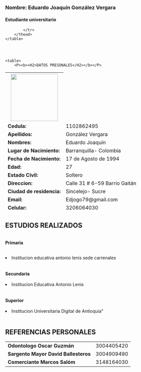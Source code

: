 <!DOCTYPE html>
<html>

<head>
	<meta charset="utf-8">
	<meta name="viewport" content="width=device-width, initial-scale=1">
	<title>Mi hoja de vida </title>
</head>
<body>
	<table>
	<p><h3>Nombre: Eduardo Joaquín González Vergara</h3></p>
	<p><h4>Estudiante universitario</h4></p>
			<thead>
			<tr>
				<th>
					<img src="Imagenes/ImagenHojaDeVida.jpeg"
		width="150"
		height="150"></th>
				
			</tr>
		</thead>
	</table>




	<table>
		<P><b><H2>DATOS PRESONALES</H2></b></P>

<tr><td><b>Cedula:  </b></td> <td >1102862495</td>
</tr>
<tr><td><b>Apellidos:  </b></td> <td>González Vergara</td>   
<tr><td><b>Nombres:  </b></td> <td>Eduardo Joaquín</td> 
<tr><td><b>Lugar de Nacimiento:  </b></td>
  <td>Barranquilla- Colombia </td> 
<TR><TD><B>Fecha de Nacimiento:  </B></TD>
  <TD> 17 de Agosto de 1994 </TD> 
  <TR><TD><B>Edad:  </B></TD>
  <TD>27 </TD> 
<TR><TD><B>Estado Civil:  </B></TD>
  <TD>Soltero
<TR><TD><B>Direccion:  </B></TD>
  <TD>Calle 31 # 6-59 Barrio Gaitán</TD>
  <TR><TD><B>Ciudad de residencia:  </B></TD>
  <TD>Sincelejo- Sucre</TD>
<TR><TD><B>Email:  </B></TD>
  <TD>Edjogo79@gmail.com </TD> 
<TR><TD><B>Celular:  </B></TD>
  <TD>3206064030</TD> 

</TABLE>
<P><b><H2>ESTUDIOS REALIZADOS</H2></b></P>



<BR><b>Primaria</b></BR>
 <BR><li>Institucion educativa antonio lenis sede carrenales</li></BR>
<BR><b>Secundaria</b></BR>
<BR><li>Institucion Educativa Antonio Lenis</li></BR>
<BR><b>Superior</b></BR>
<BR><li>Institucion Universitaria Digital de Antioquia"</li></BR>


<P><b><H2><b>REFERENCIAS PERSONALES</H2></b></P>

<TABLE>
<tr><td><b>Odontologo Oscar Guzmán</b></td><TD>3004405420</td></tr>
<tr><td><b>Sargento Mayor  David Ballesteros</b></td><td>3004909490</td></tr>
<tr><td><b>Comerciante Marcos Salóm</b></td><td>3148164030</td></tr>
</table>


</TABLE>
</body>
</html>

